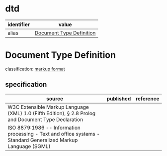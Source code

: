 # dtd
| identifier     | value
| -------------- | -----
| alias          | [Document Type Definition](#document-type-definition)

# Document Type Definition
classification: [markup format](markup.md)

## specification
| source | published | reference
| ------ | --------- | ---------
| W3C Extensible Markup Language (XML) 1.0 (Fifth Edition), § 2.8 Prolog and Document Type Declaration
| ISO 8879:1986 -- Information processing - Text and office systems - Standard Generalized Markup Language (SGML)

